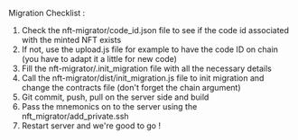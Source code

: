 Migration Checklist : 

1. Check the nft-migrator/code_id.json file to see if the code id associated with the minted NFT exists
2. If not, use the upload.js file for example to have the code ID on chain (you have to adapt it a little for new code)
3. Fill the nft-migrator/.init_migration file with all the necessary details
4. Call the nft-migrator/dist/init_migration.js file to init migration and change the contracts file
	 (don't forget the chain argument)
5. Git commit, push, pull on the server side and build 
6. Pass the mnemonics on to the server using the nft_migrator/add_private.ssh
7. Restart server and we're good to go !
